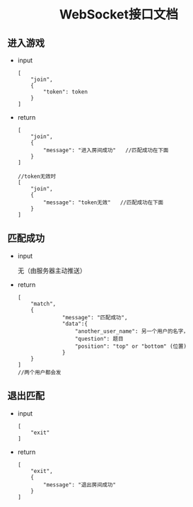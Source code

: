 <h1 align="center">WebSocket接口文档</h1>

## 进入游戏
- input

      [
          "join",
          {
              "token": token
          }
      ]
      
- return

      [
          "join",
          {
              "message": "进入房间成功"   //匹配成功在下面
          }
      ]
      
      //token无效时
      [
          "join",
          {
              "message": "token无效"   //匹配成功在下面
          }
      ]
      
## 匹配成功
* input

  无（由服务器主动推送）
    
- return

      [
          "match",
          {
                    "message": "匹配成功",
                    "data":{
                        "another_user_name": 另一个用户的名字，
                        "question": 题目
                        "position": "top" or "bottom" (位置)
                    }
          }
      ]
      //两个用户都会发
      
## 退出匹配
- input

      [
          "exit"
      ]
      
- return      
      
      [
          "exit",
          {
              "message": "退出房间成功"
          }
      ]      
 